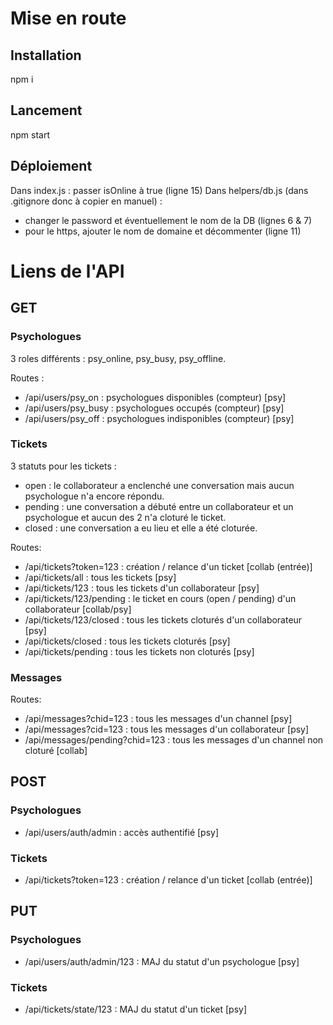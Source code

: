 # Mise en route


## Installation
npm i

## Lancement
npm start

## Déploiement
Dans index.js : passer isOnline à true (ligne 15)
Dans helpers/db.js (dans .gitignore donc à copier en manuel) : 
  - changer le password et éventuellement le nom de la DB (lignes 6 & 7)
  - pour le https, ajouter le nom de domaine et décommenter (ligne 11)


# Liens de l'API


## GET

### Psychologues
3 roles différents : psy_online, psy_busy, psy_offline.

Routes :
  - /api/users/psy_on :   psychologues disponibles (compteur) [psy]
  - /api/users/psy_busy : psychologues occupés (compteur) [psy]
  - /api/users/psy_off :  psychologues indisponibles (compteur) [psy]

### Tickets
3 statuts pour les tickets :
  - open :    le collaborateur a enclenché une conversation mais aucun psychologue n'a encore répondu.
  - pending : une conversation a débuté entre un collaborateur et un psychologue et aucun des 2 n'a cloturé le ticket.
  - closed :  une conversation a eu lieu et elle a été cloturée.

Routes:
  - /api/tickets?token=123 :   création / relance d'un ticket [collab (entrée)]
  - /api/tickets/all :         tous les tickets [psy]
  - /api/tickets/123 :         tous les tickets d'un collaborateur [psy]
  - /api/tickets/123/pending : le ticket en cours (open / pending) d'un collaborateur [collab/psy]
  - /api/tickets/123/closed :  tous les tickets cloturés d'un collaborateur [psy]
  - /api/tickets/closed :      tous les tickets cloturés [psy]
  - /api/tickets/pending :     tous les tickets non cloturés [psy]

### Messages
Routes:
  - /api/messages?chid=123 :         tous les messages d'un channel [psy]
  - /api/messages?cid=123 :          tous les messages d'un collaborateur [psy]
  - /api/messages/pending?chid=123 : tous les messages d'un channel non cloturé [collab]


## POST

### Psychologues
  - /api/users/auth/admin : accès authentifié [psy]

### Tickets
  - /api/tickets?token=123 : création / relance d'un ticket [collab (entrée)]


## PUT

### Psychologues
  - /api/users/auth/admin/123 : MAJ du statut d'un psychologue [psy]

### Tickets
  - /api/tickets/state/123 : MAJ du statut d'un ticket [psy]
